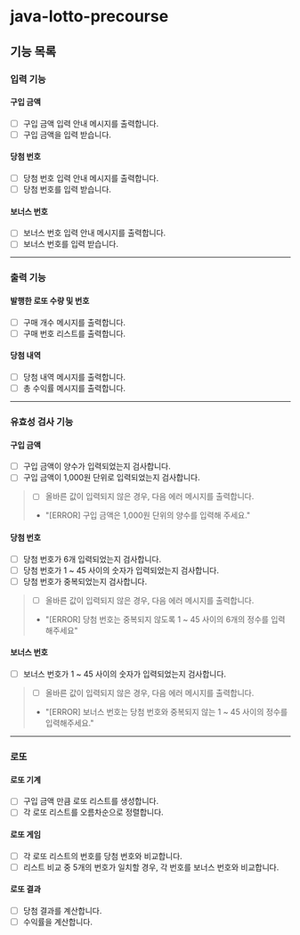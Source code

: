 # java-lotto-precourse

## 기능 목록

### 입력 기능
#### 구입 금액
- [ ] 구입 금액 입력 안내 메시지를 출력합니다.
- [ ] 구입 금액을 입력 받습니다.

#### 당첨 번호
- [ ] 당첨 번호 입력 안내 메시지를 출력합니다.
- [ ] 당첨 번호를 입력 받습니다.

#### 보너스 번호
- [ ] 보너스 번호 입력 안내 메시지를 출력합니다.
- [ ] 보너스 번호를 입력 받습니다.

***

### 출력 기능
#### 발행한 로또 수량 및 번호
- [ ] 구매 개수 메시지를 출력합니다.
- [ ] 구매 번호 리스트를 출력합니다.

#### 당첨 내역
- [ ] 당첨 내역 메시지를 출력합니다.
- [ ] 총 수익률 메시지를 출력합니다.

***

### 유효성 검사 기능
#### 구입 금액
- [ ] 구입 금액이 양수가 입력되었는지 검사합니다.
- [ ] 구입 금액이 1,000원 단위로 입력되었는지 검사합니다.
> - [ ] 올바른 값이 입력되지 않은 경우, 다음 에러 메시지를 출력합니다.
> - "[ERROR] 구입 금액은 1,000원 단위의 양수를 입력해 주세요."

#### 당첨 번호
- [ ] 당첨 번호가 6개 입력되었는지 검사합니다.
- [ ] 당첨 번호가 1 ~ 45 사이의 숫자가 입력되었는지 검사합니다.
- [ ] 당첨 번호가 중복되었는지 검사합니다.
> - [ ] 올바른 값이 입력되지 않은 경우, 다음 에러 메시지를 출력합니다.
> - "[ERROR] 당첨 번호는 중복되지 않도록 1 ~ 45 사이의 6개의 정수를 입력해주세요"

#### 보너스 번호
- [ ] 보너스 번호가 1 ~ 45 사이의 숫자가 입력되었는지 검사합니다.
> - [ ] 올바른 값이 입력되지 않은 경우, 다음 에러 메시지를 출력합니다.
> - "[ERROR] 보너스 번호는 당첨 번호와 중복되지 않는 1 ~ 45 사이의 정수를 입력해주세요."

***

### 로또
#### 로또 기계
- [ ] 구입 금액 만큼 로또 리스트를 생성합니다.
- [ ] 각 로또 리스트를 오름차순으로 정렬합니다.

#### 로또 게임
- [ ] 각 로또 리스트의 번호를 당첨 번호와 비교합니다.
- [ ] 리스트 비교 중 5개의 번호가 일치할 경우, 각 번호를 보너스 번호와 비교합니다.

#### 로또 결과
- [ ] 당첨 결과를 계산합니다.
- [ ] 수익률을 계산합니다.
